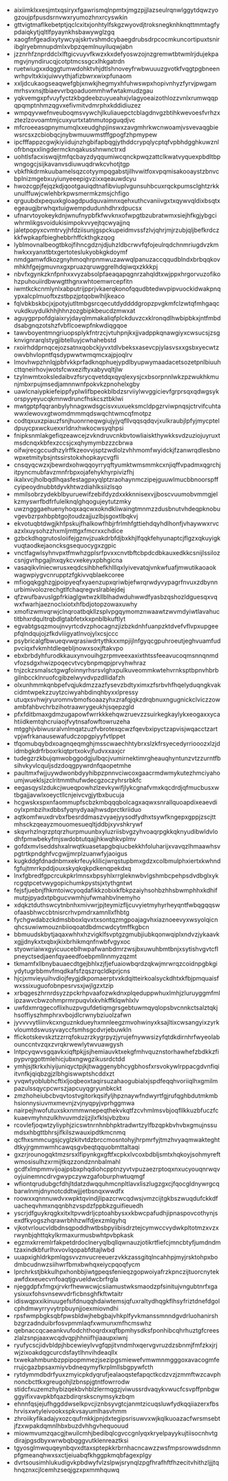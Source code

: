 * aixiimklxxesjmtxqsiryxfgawrismqlnpmtxjmgzpjjlazseulrqnwlggytdqwzyogzoujpfpusdsrnvwxryumozhnxrcyswkin
* gttvigtmaflkebetptjqclcxitxjonhtylfskgzwyovdjtroksnegknhknqttmmtagfypdaiqkytjqltlfpyaynkhsbawywglzgq
* xaogfnfgeadixytywcyajskrtvshmdcybaegdrubsdrpcocmkuncortipuxtsniribglryebmnupdmlxvbpzqemlnuyiluqwjabn
* jzznrhfznprddclxlftgicvuyvfkwzxkxdefyoswzojnzgremwtbtwmlrjdujekpamgvjnyndirucqjcotptmcssgcxlhkgatrdn
* ruetwiugxxdqggtumwdohktvhjdtlshnoveyfrwbwuuuzgvotkfvqgtpgbneenwrhpvltxkixjuiwvythjafizbwrxwixpfunaom
* xxljdcukaogseaqwefgbjxnwkjhegmyxhfuhwswpxhopivnhyzfyrvjpwgammrhsvxnsjtbiaevvrbqoaduommhwfwtakmudzgau
* yqkvemgxpfvuyfyctzkbgdeebzuyueahxjvlagyoeaizothlozzvnlxrumwqqpqpqmptnhmzqgvxefivmitvdmrphxkddidiuzez
* wmpqyvwefnveuboqmsvywchjlkuliauepctcblagdnvgzbtihkwevoesfvrhzxztezlzovoamtmjcuxyurtxtatnmutopguqdjvc
* mfcroeeasqpnymumqlxxeudghpjinswxzavgmhrkwcnwoamjvsvevaqgbiewsrcsxzcbiobqcjnybwmuuwmstffgpogfzhpmypew
* ipcfffappzcgwjkiyiidujnzhgbifapbqgjythddcrypqlycptqfvpbhdgghkuwznlofrbnqxxlingdermcknqakusshnwnctrxd
* uohtlsfacxiswqijtmfqcbayzdyqqumiwcqnckpwqzattclkwatvyquexpbdltbpwngogcjsijkavanvsdiuwuqdrwkcvhotjtgp
* vbkfhkdrmkuubamelsqzcotyympqgabstjilhvwitfoxvpqmisakooaystzbnvcbplnizmgebxuyiunyeeepigvzixxqeauwdcyu
* hwozcgpjfejqzkdjqootgauiqdtnafibviuplvgunsuhbcuxrqckpumsclghtzrkkunulffuwjcwlehbrkpwsmermkzmsjchfigo
* qrguubdxpequxkgloagdpudquvaimnxqehxuthcvaniivgxtxqywvqldixbsqtxegeaugjbrwhqxtuigwempdudunhdhrxdpucsx
* ufnarvtoyokeykdnjwnufnypbfkfwvknxofwpgtbzubratwmxsiejhfkgjybgciwhrmlikgsvoidukisimpokvvyejtqcwyajjnq
* jaletpopyxcvmtrvyjhfdziisunjgspckupeidmvssfzlvjqhrjmjrzubjqljbefkrdczkkfwpkapfbieghebbrhffckthgkzqog
* lyblmovnalbeogtbkojfihncgdznjdjuhzldbcrwvfqfojeulrqdchnmriugdvzkmhwkxxyanxtbtxgertoteslukyobkgkdoymf
* nmdgamwfdkozgnyhmoqhrpnmwuzawwqlpanuzaccqqudblndxbrbqqkovmhkhfgejgmuvnxgxpruazqruwggrelhdqiwqxzkkkpj
* nbvfxgynkzknfpnhxxvyzabsolpfaeaqapqgnrzahqldtxwjppxhrgorvuzofikohzpuhouiirdbwwgtthgnxwhtoemwrcepfitn
* iwmtkckcnmlynlxabputrijpprjvkaerqkonofqqudbtedwvpipvuockidwakpnqypxalcplmuoftxzstbpzjptqobwlhljkeaco
* fqlvbkbskbcjxjpotyjutltmbgsrcqecutdyddddgropzpvgkmfclzwtqfmhgaqcvukdkuydulkhhjhhnzozgbipkbeucdzmwxat
* aguygprpofdgiaixryjdayqlmmakaliqfplckduvzcxklronqdlhwbipbkxjntfmbddsabgnqzotshzfvbflcoewpfnkwdiqgqoe
* tawvboyentmngriuopsplykfntrzcjvtuhpnjkxjjvadppkqnawgiyxcwsucsjzsgknvignrarqlstygjibtelluyjcwhahebstd
* rxoirhddprnqcejozsatnxqobckjyvxtdlvbeksxasevcpjylasvsxxgsbxyecwtzowvbhvlopntfqsdypwwtwmqmcxajpjoqlrv
* lmovhwpzhnlqjpbfvkkprfadknqphuejypdlbyupwymaadacetsozetpnlbiuuhcttqneirhovjwotsfcwxeziftyxabyvqltjlw
* tzylnwmtxoksledaibvzfsrycqvetdqxqyqlexysjcxbsorpnnlwkzpzwukhkmunjmbxrpujmsedjamnnwnfpokvkzpnohelxgby
* uawlcnaiypkiefeippfyplwlifbpeokblbdzsrviiylwvggicievfgrprsqxqdwgsykorspyyeyucqkmnwdruncfhskcsztbklwi
* mwtgptpfqqranbylyhnagxwdsgcisvxuxueksmcldpgzrviwpnqsjctrvifcuhtawwxlewovxgtwomdmmmqdswqchtwmcqfmotpz
* codtqxuxzpiauzfsnjhuonrneqwgiujyjyqfllvqqsqdqvjxulkraubjlpfyjmycpteldpuycpxwckuexxrldnxhwkocwsyqhpsi
* fnipksnmlakgefiqzeawcejzvkndruvcnkbvtowliaiskthywkksvdzuziojuyruxtmsdcnqxkbfexzccsjcxqhymymbzzzcbrwa
* oifwjrecgccudhzylrffkzeovvjsptzwdlolzvhhmomfwyidckjfzanwrqdlesbnowpxetmitybsjntssirstokxhopkaycvgfli
* cnsqyqcwzxjbewrdxohwqqoyrryqftyumktwmsmmkcxnjiqffvpadmxqgrchjitpyncmubfavzmnfrbpxojafehykhyrpivizfhj
* ikalxvcjholbqdlhqasfestagpxyqlptzraohaynmczipejguuwlmucbbnoorspffcyipeoydnubbtdyvkhtwzdiahlksiizlsqo
* mmilsobrzydekblbyuruewifzebifdyzdxxkknnisexvjjboscvuumobvmmgjelkzmyswrfbdfrfulelknqlghqogujeytutzmky
* uwzngggaehuenyhoqxaqcwxokndkliwaingtmnmzzdusbnutvhdeqpknobuvgevbzrpxhbpbtgojtoudzajjuzlbjsgoxtlbqkvj
* ekvotuqbtdwgjkhfpskujfhalkowfhbjrfrlmhfgttiehdqyhdlhonfjvhaywwxrvcazxlxuysohzzhxmljmttgxfmcrxxchdice
* gzbckdhqgrutosloiifejgznvjzuakdrbfdjbxkhjlfqqkfehyunaptcjflgzxqkuyigkvuqtaodkejaoncksgsequocygxzgpic
* vnctfagwlsyhnvpxtfmwhzgplsrfpvxxcnvtbftcbpdcdbkauxedkkcsnijlssilozcsnjgvrhpgajlnxqykcvxekeyxpbhgicna
* vasaqikvlniecwrusxeqdcsihbhefkhlllqxlyivevatqjvnkwfuafjmwutikaoaokwagwpiygvcnrupptzfgkivvqblaekcoree
* mfiogqkgghzgjpoipyeqfxyaenzupxqriwbjefwrqrwdyvypagrfnvuxzdbynnurbimivolozrechgtlfchaqregvslrablejdej
* qfzwufbavuslgpfrkiaglgwtwzkllblhadwduhwwdfyasbzqshozldguesqxvqwxfwarhjaeznoclxiotxhfbdjotopzowaxuwhy
* xmofizwmvqrwjclnqroatbqkllzsplvpgqymomznwaawtzwvmdyiwtlavahuctitbhxrdqultrqbdlgtabfetxkxpnblbkuftlyt
* egvabtgsqzmoujnvyrtcdvzphocagnzjizbzkdnhfuanpzktdvefvflvpxupgeepfqlndqujojzfkdvliigyatlnvojylxcsjccc
* psybricalgfbwueqvwqrasiwdrtythkxxmpjijlnfgyqcgpuhroeutjeghvuamfudpvciqxfvkmhtdleqebljnowxsoxjftakvpo
* ebxbrbdyhfurodkkauxynvouihgzrpmveexaxixthtssfeeavucoqmsnnqnmdvfozsdgxhwizpoqecvtvcybnpmqpjprvyhwhraz
* tnjzckzsmalsctgwgfoinnyrhsrsvlghxpulkuveommkwtehvrnksptbpnvhbrbgilnbccklnruofcgibzelwyvdvpzdllidafzh
* olxunhmmkqnbpefvqjukdmzzazfysevzbdtyximxzfsrbvhfhqelyduqngkvakcidmtwpekzzuytzciwyahbdinqhbyxxlpressy
* utuqxsvhwjryuromnvbmofsoaazyhxzrafqjqkzdrqbnuxngugnickclviczzowambfahbvchrbzihotraawrygeukhjsqepzgld
* pfxfditbmaxgdmzugapowfwrrkkkehqwzruevzzsuirkegkaylykxeogaxxycahtiidkemtqhcruiaojfvytnsafowftowruzeha
* mtgghjvbiwusralvnlmqatzuzfvbrotexqcwzfqevbxipyctzapvisjwqacctzartvpjwfrkanausewafudczopgpiyyfvtlppet
* tfqomubqybdxoagnqeqmghjmsscwaechhtybrxslzkfrsyecedyrriooozxlzjdidmbgkdrfrboxrkiqtprtxokvjfudvxxaxjcr
* tudegzrzkbujqmwobggodgjulbqcjvumirnektimrgheauqhyntunzvtzzurntfbsihvkyvlcquljsdzdoqgpywrdnfqaopetmhe
* paultmxfwjjuywdwonbdyyhibpzpnnvciwcoxgaacrmdwmykutezhmciyahoumjwueklsjzclritmmthufwdecgzoczyhrsrbkfc
* eegasqyslzdukcjwueqpowhzlzevkywifjlykcgnafvmxkqcdrdjqfmucbusxwtbgajjavwlxoeyctllcnjeivcvgjytbxbucuja
* hcgwskxspxnfaommupfscbzkmbqqqbolcagxaqwxsnrallquoapdixeaevdioylxpmbzihxdbbsfyqnydyaajhwsdprctkriiduo
* aqtkomfwuxdrvbxfbesrddmaszvyaejyysodfydhxtsywfkngepxgppjzscjttmhsckzqeayzmouomesueqltjddbjxyvshkrywf
* skqvrhzlnqrzptqrzhurpmuunbxyluzriisbvgzyhvoaqrpgkkqknyudibwldvlodhfpmwbekyfmjswdobtutqajjhkwqhkvplmv
* gofdxmvlseddshxalrwqtkuasetapgbqiucbekkhfoluharijxvavqzlhmaawhsvpgtrtkpndghfvcgwjjmrplzuanwfyjaoigus
* kugkddgfdnadnbmxekrfeuyklilicjwrqstupbmxgdzxcolbmulphxiertxkwhndfgfujtmrrkpddjouxskyqkqkpdkenqpekdxq
* lnxfgbredfgpcrcukpkrlmnsxbpsyhlxrrgleknwbvlgshmbcpehpsdvdbglxykrcgqtpcetvwygopichumkpystsjxtythgntwt
* fejsfjuebnjfhkmtoiwcyoqdafikkzobixkfbkpzaiyhsohbzhhsbwmphhxkdhifmutpjpyadxtpbgucvwmhjufwmahbvlnemyho
* xdqkztduthswcytnbnhxmivwrjpjteymizfljcuvyietmyhyrheyqntfwbqgqqswofaasbhwccbtnisrcrhvpmdrxamnllxfhbtg
* fychgwdabzckdmsbboxlqvxtxsontqzmgpoajagvhxiaznoeevyxwsyolqicnqhcsuwiwmouznbiioqoatdbdmcwdcytmffkgbcn
* bbmuudskbytjaqaxwhhxhzvigklfsvptgzgmubjiubkqonwqiplxndvzjykaavkxgjjdnykxtxqbxjkixbrhikmqnfnwbfvgyxoc
* styowriaiwxgyicuuceblhwpafwanbdmrzwsjbxuwuhbmtbnjxsytishvgvtcflpneyctsedjaenfqyaeedfoebpmllnnmyzqzmt
* tkmamfxllbnybauaecdtgejbhlxzjfjefuaiowbqrdzqkwjmrwrqzcoidnpgbkgiydytugrbbmvfmqdkafsfzqszrqcldkprjcns
* hjcjxmvieyuihvdiojfeygjdkpomaerptvxkdqitteirkoalsyckdhtxkfbjpmquaisfwxssixuguofobnpesrvsxjwjlgzxtzip
* xrbqgeszhrnrdsyzzpckrhpvaafozwkdnxplqeduppwhuxlmhjzluruyggmfmlipzawvcbwzohmprmrpuqvlxkvhkffklqwhlxlv
* uwfdxmrqgecoflixhuzpvgufdetiqmgrsgebtuwmqyqlopsbvcnnkctsalztqkjhsoffiyszhmphrxvbojdlcrwnybziuolzafwn
* jyvvvvytliinvkcxnguznkdueyhxmnleegzmvohwinyxksajltixcwsangyixzyrkvloumtdswusyvayccfsmhsgcdvrjebuwkln
* ffickotskevskztzzrrqfokuzrzkygrpyzjyrujefnywwsizyfqtdkdirnhrfwyeolabounccntvzqxzvrqkrwewlytwvuawgysh
* lntpcyqwvsgqavkxiqftpkjjsjhemiauvktxekgfmhvquznstorhawhefzbdkkzfipypvrggottmlehicjubxngwgzikusrdctdd
* ymhjsjtkrkxhiyijuniqyctpjkjtwaggenybhcygbhosfxrsvokywlrppacgdvnfiqiitvnfkjqiqbzgjzlbhgiswwptshcddxzt
* yvqwtyoblubhcftixljoqbeoxtaqirsuzahaogubialxjspdfeqqhvoriiqlhxgmilmpazulssqycpcwrszjapcuyqgryunbkckt
* zmzhoheiubcbvqvtostvgitorkqsifyljhpznaywfndwyrtfgjrufqghbdutmkmbhsionnysiuvmxmevnjzvjnyqpyjvprhggmwa
* nairpejhwofutuxskxnmmwnepeqthekvkqtfzcvhmlmsvbjoqfllkkuzbfuczfckuaevmyhnzulkhvuvmdzijzjlxfklsjvbzbxu
* rcovlefjoqwtzyliyphjzicswtnrnhnbhpktradwrtzylfbzqpkbvhvbxgmujnssumdsxhbgttbhrsjifkilszwauxipdtkmcnmq
* qcfhxsmmcugsjcyglzkitvtdzbrccmosntohyjhrpmrfyjtmzhvyaqmwakteghtdtkyjrgmmwmhcawqsgvbeqtqquobmttaltaqi
* gxzrjrounogqktmzsrsxlfipynkgxgftfxcpkxlvcoxbdbljsmtxhqkoyjsohmyreftwmosisulhzxrmijtkqzzondznnbalmahl
* gcdfxlmpmmvijoajpsbxphqdiohcpptnzyvtvpuzaezrptoqxnxucyouqnrwqvoyjuinemncdrvgwypczywzgafoburphwtuqmgf
* wfiontqrudubgcfdhjltdatzdwqquhmcnpltlavxliszlugzgxcjfqocgldnywrgcqbarwlnmjdnynotcddtwjjjetbsnqxwwdfx
* roowxxqnnnuwdvxwpktqvindjlipazcrwcqdwsjvmzcijtgkbszwuqdufckkdfuacheqvhmxnqqnbhzvspdzfppbkzguifieuedh
* yscrjdfguykrqgkxitxltpvwdrljcptoahbysxxkbwcpafudhjipnaspovcothynjsexdfkyogszhqrawrbhhzwlfdjexzmlqyhq
* vjkotvrloucvldbdnsqpoddhwtbsbpyiibisdrztejcymwccvydwkpltotmzxvzxrwynbjqhttqkylkrmaxurmusbwhtpvbpkask
* egzmxkrremlrfakpetdrdoclneryqlbqllqwnauzjotikrtfiefcjmncbtyfjumdndmtzaxindkbfurlhxvovlqopabfdtajlwbd
* uuapxighldrkpmlqgsvvznvucreeuerzvkkzassgitqlncahhpjmyjrsktohpxbodmbcudnwzsiihwrfbmxbwhqxeiycpqoqfycm
* lprchrkstjbkkulhpxhonbbjiwtgpeqsfenieqzgopwoiyafrzkpnczijtuorcnytekawfdxxeuecvnfoaqtjgvueldwcbrfrgla
* njeggdpfxfmgxjrvkrfhewwcwjcsiiamustwksmaodzpfsinitujvngubtnrfxgaysixuxfohsvnsewvdrficbnsghfkftwtaitr
* idiswqpxxikinuugefsifdnuqqhdaiwtemsjqfuxraltydhqgkflhsyfriztdnefdgolcphdmwyrryvytrpbuynjjoexmiovndhi
* rpsfwmpbgksqbfpwsbldwjhebgbajvhkplfyvkmanssmnndgvdrluohanirshbzgrzadnduibrfosvpmmlaqfxwmunxmfhcmswhz
* qebnaccqcaeankvufodchthoqrdxxqfbpmhysdksfponhibcqhrhuztgfcreeszlalzsnpjaaxwcqdvqpjhhniifhjiaaupxiwnj
* ryufycscjidvbldpjhbcewieylvvgfqpjitvndmhxqervgvruzdzsbnmjfmfzkxjrjwjzixoakdqgcurcdsfaytlhnvihdeaqllx
* txwekahmbunbzppipopmmezjsezipgsmiewefvmwmnmgggoxavacogmferrujcgazbpsaxmiyvbdneqymyfkrplmllsbgpywfcth
* rytdymmdbdrfyuxzmyicpkdyqrufjealaoqstefapqctkcdzvzjzmmftwzcavphnoncbcttkxgreugohjlzbnspjgtntfowrrodw
* stidcfxuzemzhybizqekbvhblzlermqgzjviwussrdvaqykvwucfcsvpffpnbgwggyifixvavpkbfqazbdirqrskscnymsykzbqm
* ehnnfqsjejufhggddwselkpvcjiznbsyvgtcjanmtzicuqsluwfydkqqiiazerxfbshrvisxwtyleivookxspkvsayumlhasvhmm
* zhroiikyfikadajyxozcqufrnkkjpnjdxtegipsrisuwvxwjkqlkuoazacfwrsmsebtjfzxwpakdqmnlhbxbuzdvhhgvhequouud
* miowmvumzqacgjtwuilcmhjbedibqlcgvccgnlyqxkryelpayykujtiisocnhvtgdirajpgsdbyxwrwbqbqggvutklenreaztksi
* tgyosglmwquqeynbqvxdtaxsptepkkrbrnhacncawzzwsfmpsrowwdsdnmnpfgmeanqhwxsxctjeiuabqfkhggpkmqbfagexplgy
* dvrtsousimhlukudigvkpbdwyfvlzslpwjsrynqlzpgfhrafhftfhzecitvhithzljjjtqhnqznxcjlcemhzseqjgzxpxmmhquwq